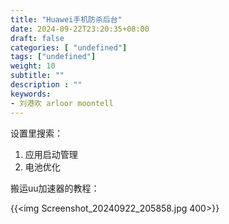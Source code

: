 ```yaml
---
title: "Huawei手机防杀后台"
date: 2024-09-22T23:20:35+08:00
draft: false
categories: [ "undefined"]
tags: ["undefined"]
weight: 10
subtitle: ""
description : ""
keywords:
- 刘港欢 arloor moontell
---
```


设置里搜索：

1. 应用启动管理
2. 电池优化

<!--more-->

搬运uu加速器的教程：

{{<img Screenshot_20240922_205858.jpg 400>}}